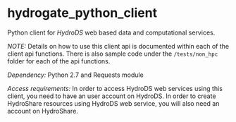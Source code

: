 hydrogate_python_client
=======================

Python client for *HydroDS* web based data and computational services.

*NOTE:* Details on how to use this client api is documented within each of the client api functions. There is also
        sample code under the ```/tests/non_hpc``` folder for each of the api functions.

*Dependency:* Python 2.7 and Requests module

*Access requirements:* In order to access HydroDS web services using this client, you need to have an user account
                       on HydroDS. In order to create HydroShare resources using HydroDS web service, you will also
                       need an account on HydroShare.